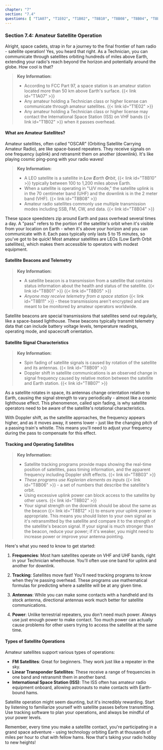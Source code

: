 ```yaml
---
chapter: "7"
section: "7.4"
questions: [ "T1A07", "T1E02", "T1B02", "T8B10", "T8B08", "T8B04", "T8B01", "T8B05", "T8B11", "T8B09", "T8B07", "T8B03", "T8B06", "T8B02", "T8B12" ]
---
```


### Section 7.4: Amateur Satellite Operation

Alright, space cadets, strap in for a journey to the final frontier of ham radio - satellite operation! Yes, you heard that right. As a Technician, you can communicate through satellites orbiting hundreds of miles above Earth, extending your radio's reach beyond the horizon and potentially around the globe. How cool is that?

> **Key Information:** 
> * According to FCC Part 97, a space station is an amateur station located more than 50 km above Earth's surface. {{< link id="T1A07" >}} 
> * Any amateur holding a Technician class or higher license can communicate through amateur satellites. {{< link id="T1E02" >}} 
> * Any amateur holding a Technician class or higher license may contact the International Space Station (ISS) on VHF bands {{< link id="T1B02" >}} when it passes overhead.

#### What are Amateur Satellites?

Amateur satellites, often called "OSCAR" (Orbiting Satellite Carrying Amateur Radio), are like space-based repeaters. They receive signals on one frequency (uplink) and retransmit them on another (downlink). It's like playing cosmic ping-pong with your radio waves!

> **Key Information:**
> * A LEO satellite is a satellite in _**L**ow **E**arth **O**rbit_, {{< link id="T8B10" >}} typically between 100 to 1,200 miles above Earth.
> * When a satellite is operating in "U/V mode," the satellite uplink is in the 70 centimeter band (UHF) and the downlink is in the 2 meter band (VHF). {{< link id="T8B08" >}}
> * Amateur radio satellites commonly use multiple transmission modes including SSB, FM, CW, and data. {{< link id="T8B04" >}}

These space speedsters zip around Earth and pass overhead several times a day. A "pass" refers to the portion of the satellite's orbit when it's visible from your location on Earth - when it's above your horizon and you can communicate with it. Each pass typically only lasts 5 to 15 minutes, so you've got to be quick! Most amateur satellites are LEOs (Low Earth Orbit satellites), which makes them accessible to operators with modest equipment.

#### Satellite Beacons and Telemetry

> **Key Information:**
> * A satellite beacon is a transmission from a satellite that contains status information about the health and status of the satellite. {{< link id="T8B01" >}} {{< link id="T8B05" >}}
> * *Anyone may receive telemetry from a space station* {{< link id="T8B11" >}} - these transmissions aren't encrypted and are meant to be monitored by amateur operators worldwide.

Satellite beacons are special transmissions that satellites send out regularly, like a space-based lighthouse. These beacons typically transmit telemetry data that can include battery voltage levels, temperature readings, operating mode, and spacecraft orientation.

#### Satellite Signal Characteristics

> **Key Information:**
> * Spin fading of satellite signals is caused by rotation of the satellite and its antennas. {{< link id="T8B09" >}}
> * Doppler shift in satellite communications is an observed change in signal frequency caused by relative motion between the satellite and Earth station. {{< link id="T8B07" >}}

As a satellite rotates in space, its antennas change orientation relative to Earth, causing the signal strength to vary periodically - almost like a cosmic lighthouse effect. This phenomenon, called spin fading, is why satellite operators need to be aware of the satellite's rotational characteristics.

With Doppler shift, as the satellite approaches, the frequency appears higher, and as it moves away, it seems lower - just like the changing pitch of a passing train's whistle. This means you'll need to adjust your frequency during the pass to compensate for this effect.

#### Tracking and Operating Satellites

> **Key Information:**
> * Satellite tracking programs provide maps showing the real-time position of satellites, pass timing information, and the apparent frequency including Doppler shift effects. {{< link id="T8B03" >}}
> * *These programs use Keplerian elements as inputs* {{< link id="T8B06" >}} - a set of numbers that describe the satellite's orbit.
> * Using excessive uplink power can block access to the satellite by other users. {{< link id="T8B02" >}}
> * Your signal strength on the downlink should be about the same as the beacon {{< link id="T8B12" >}} to ensure your uplink power is appropriate. This means you should listen to your own signal as it's retransmitted by the satellite and compare it to the strength of the satellite's beacon signal. If your signal is much stronger than the beacon, reduce your power; if it's weaker, you might need to increase power or improve your antenna pointing.

Here's what you need to know to get started:

1. **Frequencies**: Most ham satellites operate on VHF and UHF bands, right in your Technician wheelhouse. You'll often use one band for uplink and another for downlink.

2. **Tracking**: Satellites move fast! You'll need tracking programs to know when they're passing overhead. These programs use mathematical formulas for predicting where a satellite will be at any given time.
   
3. **Antennas**: While you can make some contacts with a handheld and its stock antenna, directional antennas work much better for satellite communications.

4. **Power**: Unlike terrestrial repeaters, you don't need much power. Always use just enough power to make contact. Too much power can actually cause problems for other users trying to access the satellite at the same time.

#### Types of Satellite Operations

Amateur satellites support various types of operations:

- **FM Satellites**: Great for beginners. They work just like a repeater in the sky.
- **Linear Transponder Satellites**: These receive a range of frequencies in one band and retransmit them in another band.
- **International Space Station (ISS)**: The ISS often has amateur radio equipment onboard, allowing astronauts to make contacts with Earth-bound hams.

Satellite operation might seem daunting, but it's incredibly rewarding. Start by listening to familiarize yourself with satellite passes before transmitting. Use tracking software to plan your operations, and always be mindful of your power levels.

Remember, every time you make a satellite contact, you're participating in a grand space adventure - using technology orbiting Earth at thousands of miles per hour to chat with fellow hams. Now that's taking your radio hobby to new heights!
